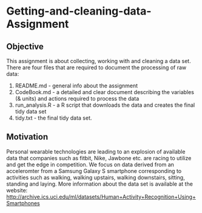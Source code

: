 # Getting-and-cleaning-data-Assignment

Objective
---------
This assignment is about collecting, working with and cleaning a data set. There are four files that are required to document the processing of raw data:
  1) README.md - general info about the assignment
  2) CodeBook.md - a detailed and clear document describing the variables (& units) and actions required to process the data
  3) run_analysis.R - a R script that downloads the data and creates the final tidy data set
  4) tidy.txt - the final tidy data set.

Motivation
----------
Personal wearable technologies are leading to an explosion of available data that companies such as fitbit, Nike, Jawbone etc. are racing to utilize and get the edge in competition. We focus on data derived from an acceleromter from a Samsung Galaxy S smartphone corresponding to activities such as walking, walking upstairs, walking downstairs, sitting, standing and laying. More information about the data set is available at the website: http://archive.ics.uci.edu/ml/datasets/Human+Activity+Recognition+Using+Smartphones 



